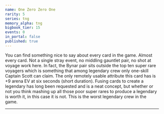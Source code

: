```yaml
---
name: One Zero Zero One
rarity: 5
series: tng
memory_alpha: tng
bigbook_tier: 15
events: 0
in_portal: false
published: true
---
```


You can find something nice to say about every card in the game. Almost every card. Not a single stray event, no middling gauntlet pair, no shot at voyage work here. In fact, the Bynar pair sits outside the top ten super rare voyagers which is something that among legendary crew only one-skill Captain Scott can claim. The only remotely usable attribute this card has is +9 arena EV at six seconds (short duration). Fusing cards to create a legendary has long been requested and is a neat concept, but whether or not you think mashing up all those poor super rares to produce a legendary is worth it, in this case it is not. This is the worst legendary crew in the game.
________________

